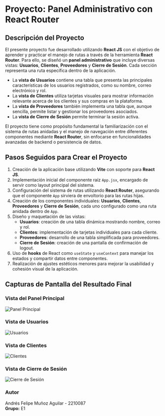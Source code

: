 # Proyecto: Panel Administrativo con React Router

## Descripción del Proyecto

El presente proyecto fue desarrollado utilizando **React JS** con el objetivo de aprender y practicar el manejo de rutas a través de la herramienta **React Router**. Para ello, se diseñó un **panel administrativo** que incluye diversas vistas: **Usuarios**, **Clientes**, **Proveedores** y **Cierre de Sesión**. Cada sección representa una ruta específica dentro de la aplicación.

- La **vista de Usuarios** contiene una tabla que presenta las principales características de los usuarios registrados, como su nombre, correo electrónico y rol.
- La **vista de Clientes** utiliza tarjetas visuales para mostrar información relevante acerca de los clientes y sus compras en la plataforma.
- La **vista de Proveedores** también implementa una tabla que, aunque sencilla, permite listar y gestionar los proveedores asociados.
- La **vista de Cierre de Sesión** permite terminar la sesión activa.

El proyecto tiene como propósito fundamental la familiarización con el sistema de rutas anidadas y el manejo de navegación entre diferentes componentes mediante **React Router**, sin enfocarse en funcionalidades avanzadas de backend o persistencia de datos.

## Pasos Seguidos para Crear el Proyecto

1. Creación de la aplicación base utilizando **Vite** con soporte para **React JS**.
2. Implementación inicial del componente raíz `App.jsx`, encargado de servir como layout principal del sistema.
3. Configuración del sistema de rutas utilizando **React Router**, asegurando que el componente `App` sirviera de envoltorio para las rutas hijas.
4. Creación de los componentes individuales: **Usuarios**, **Clientes**, **Proveedores** y **Cierre de Sesión**, cada uno configurado como una ruta anidada dentro de `App`.
5. Diseño y maquetación de las vistas:
   - **Usuarios**: creación de una tabla dinámica mostrando nombre, correo y rol.
   - **Clientes**: implementación de tarjetas individuales para cada cliente.
   - **Proveedores**: desarrollo de una tabla simplificada para proveedores.
   - **Cierre de Sesión**: creación de una pantalla de confirmación de logout.
6. Uso de **hooks** de React como `useState` y `useContext` para manejar los estados y compartir datos entre componentes.
7. Realización de ajustes estéticos menores para mejorar la usabilidad y cohesión visual de la aplicación.

## Capturas de Pantalla del Resultado Final

### Vista del Panel Principal
![Panel Principal](https://github.com/user-attachments/assets/7711ef66-35e9-4f67-9f3d-b5fbf3d28b71)

### Vista de Usuarios
![Usuarios](https://github.com/user-attachments/assets/8ea689dd-c74e-4af0-bbfc-27fd80f03218)

### Vista de Clientes
![Clientes](https://github.com/user-attachments/assets/6bf4389d-3754-4e74-964a-ecddd472443b)

### Vista de Cierre de Sesión
![Cierre de Sesión](https://github.com/user-attachments/assets/85e7114d-3068-4d7f-ac69-a4c5bed3e485)

### Autor
Andrés Felipe Muñoz Aguilar - 2210087 <br/>
**Grupo:** E1
